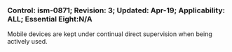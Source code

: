 ### Control: ism-0871; Revision: 3; Updated: Apr-19; Applicability: ALL; Essential Eight:N/A
<p>Mobile devices are kept under continual direct supervision when being actively used.</p>